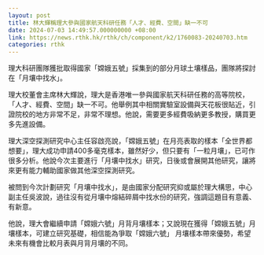 ```yaml
---
layout: post
title: 林大輝稱理大參與國家航天科研任務「人才、經費、空間」缺一不可
date: 2024-07-03 14:49:57.000000000 +08:00
link: https://news.rthk.hk/rthk/ch/component/k2/1760083-20240703.htm
categories: rthk
---
```


理大科研團隊獲批取得國家「嫦娥五號」採集到的部分月球土壤樣品，團隊將探討在「月壤中找水」。

理大校董會主席林大輝說，理大是香港唯一參與國家航天科研任務的高等院校，「人才、經費、空間」缺一不可。他舉例其中相關實驗室設備與天花板很貼近，引證院校的地方非常不足，非常不理想。他說，需要更多經費吸納更多教授，購買更多先進設備。

理大深空探測研究中心主任容啟亮說，「嫦娥五號」在月亮表取的樣本「全世界都想要」，理大成功申請400多毫克樣本，雖然好少，但只要有「一粒月壤」，已可作很多分析。他說今次主要進行「月壤中找水」研究，日後或會展開其他研究，讓將來更有能力輔助國家做其他深空探測研究。

被問到今次計劃研究「月壤中找水」，是由國家分配研究抑或屬於理大構思，中心副主任吳波說，過往沒有從月壤中熔結碎屑中找水份的研究，強調這題目有意義、有新意。

他說，理大會繼續申請「嫦娥六號」月背月壤樣本；又說現在獲得「嫦娥五號」月壤樣本，可建立研究基礎，相信能為爭取「嫦娥六號」 月壤樣本帶來優勢，希望未來有機會比較月表與月背月壤的不同。
